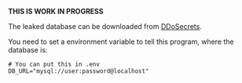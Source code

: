 
**THIS IS WORK IN PROGRESS**

The leaked database can be downloaded from [DDoSecrets](https://ddosecrets.com/wiki/Epik).

You need to set a environment variable to tell this program, where the database is:

```plain
# You can put this in .env
DB_URL="mysql://user:password@localhost"
```
